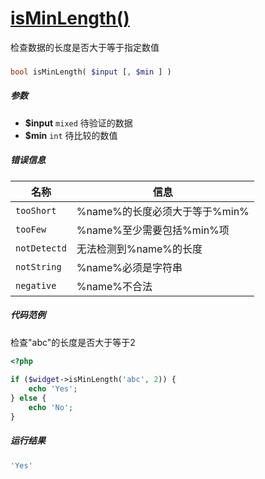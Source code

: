 [isMinLength()](http://twinh.github.com/widget/api/isMinLength)
===============================================================

检查数据的长度是否大于等于指定数值

### 
```php
bool isMinLength( $input [, $min ] )
```

##### 参数
* **$input** `mixed` 待验证的数据
* **$min** `int` 待比较的数值

##### 错误信息
| **名称**              | **信息**                                                       | 
|-----------------------|----------------------------------------------------------------|
| `tooShort`            | %name%的长度必须大于等于%min%                                  |
| `tooFew`              | %name%至少需要包括%min%项                                      |
| `notDetectd`          | 无法检测到%name%的长度                                         |
| `notString`           | %name%必须是字符串                                             |
| `negative`            | %name%不合法                                                   |

##### 代码范例
检查"abc"的长度是否大于等于2
```php
<?php
 
if ($widget->isMinLength('abc', 2)) {
    echo 'Yes';
} else {
    echo 'No';
}
```
##### 运行结果
```php
'Yes'
```
